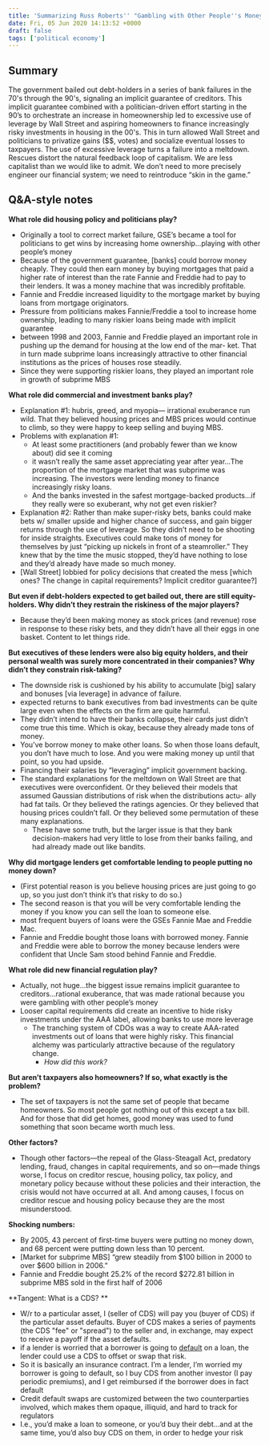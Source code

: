 ```yaml
---
title: 'Summarizing Russ Roberts'' "Gambling with Other People''s Money"'
date: Fri, 05 Jun 2020 14:13:52 +0000
draft: false
tags: ['political economy']
---
```


Summary
-------

The government bailed out debt-holders in a series of bank failures in the 70's through the 90's, signaling an implicit guarantee of creditors. This implicit guarantee combined with a politician-driven effort starting in the 90’s to orchestrate an increase in homeownership led to excessive use of leverage by Wall Street and aspiring homeowners to finance increasingly risky investments in housing in the 00's. This in turn allowed Wall Street and politicians to privatize gains ($$, votes) and socialize eventual losses to taxpayers. The use of excessive leverage turns a failure into a meltdown. Rescues distort the natural feedback loop of capitalism. We are less capitalist than we would like to admit. We don’t need to more precisely engineer our financial system; we need to reintroduce “skin in the game.”

Q&A-style notes
---------------

**What role did housing policy and politicians play?**

*   Originally a tool to correct market failure, GSE’s became a tool for politicians to get wins by increasing home ownership…playing with other people’s money
*   Because of the government guarantee, \[banks\] could borrow money cheaply. They could then earn money by buying mortgages that paid a higher rate of interest than the rate Fannie and Freddie had to pay to their lenders. It was a money machine that was incredibly profitable. 
*   Fannie and Freddie increased liquidity to the mortgage market by buying loans from mortgage originators. 
*   Pressure from politicians makes Fannie/Freddie a tool to increase home ownership, leading to many riskier loans being made with implicit guarantee
*   between 1998 and 2003, Fannie and Freddie played an important role in pushing up the demand for housing at the low end of the mar- ket. That in turn made subprime loans increasingly attractive to other financial institutions as the prices of houses rose steadily. 
*   Since they were supporting riskier loans, they played an important role in growth of subprime MBS

**What role did commercial and investment banks play?**

*   Explanation #1: hubris, greed, and myopia— irrational exuberance run wild. That they believed housing prices and MBS prices would continue to climb, so they were happy to keep selling and buying MBS.
*   Problems with explanation #1:
    *   At least some practitioners (and probably fewer than we know about) did see it coming
    *   it wasn’t really the same asset appreciating year after year…The proportion of the mortgage market that was subprime was increasing. The investors were lending money to finance increasingly risky loans. 
    *   And the banks invested in the safest mortgage-backed products…if they really were so exuberant, why not get even riskier?
*   Explanation #2: Rather than make super-risky bets, banks could make bets w/ smaller upside and higher chance of success, and gain bigger returns through the use of leverage. So they didn’t need to be shooting for inside straights. Executives could make tons of money for themselves by just “picking up nickels in front of a steamroller.” They knew that by the time the music stopped, they’d have nothing to lose and they’d already have made so much money.
*   \[Wall Street\] lobbied for policy decisions that created the mess \[which ones? The change in capital requirements? Implicit creditor guarantee?\]

**But even if debt-holders expected to get bailed out, there are still equity-holders. Why didn’t they restrain the riskiness of the major players?**

*   Because they’d been making money as stock prices (and revenue) rose in response to these risky bets, and they didn’t have all their eggs in one basket. Content to let things ride.

**But executives of these lenders were also big equity holders, and their personal wealth was surely more concentrated in their companies? Why didn’t they constrain risk-taking?**

*   The downside risk is cushioned by his ability to accumulate \[big\] salary and bonuses \[via leverage\] in advance of failure. 
*   expected returns to bank executives from bad investments can be quite large even when the effects on the firm are quite harmful. 
*   They didn’t intend to have their banks collapse, their cards just didn’t come true this time. Which is okay, because they already made tons of money.
*   You’ve borrow money to make other loans. So when those loans default, you don’t have much to lose. And you were making money up until that point, so you had upside.
*   Financing their salaries by “leveraging” implicit government backing.
*   The standard explanations for the meltdown on Wall Street are that executives were overconfident. Or they believed their models that assumed Gaussian distributions of risk when the distributions actu- ally had fat tails. Or they believed the ratings agencies. Or they believed that housing prices couldn’t fall. Or they believed some permutation of these many explanations. 
    *   These have some truth, but the larger issue is that they bank decision-makers had very little to lose from their banks failing, and had already made out like bandits.

**Why did mortgage lenders get comfortable lending to people putting no money down?**

*   (First potential reason is you believe housing prices are just going to go up, so you just don’t think it’s that risky to do so.)
*   The second reason is that you will be very comfortable lending the money if you know you can sell the loan to someone else.  
*   most frequent buyers of loans were the GSEs Fannie Mae and Freddie Mac. 
*   Fannie and Freddie bought those loans with borrowed money. Fannie and Freddie were able to borrow the money because lenders were confident that Uncle Sam stood behind Fannie and Freddie. 

**What role did new financial regulation play?**

*   Actually, not huge…the biggest issue remains implicit guarantee to creditors…rational exuberance, that was made rational because you were gambling with other people’s money
*   Looser capital requirements did create an incentive to hide risky investments under the AAA label, allowing banks to use more leverage
    *   The tranching system of CDOs was a way to create AAA-rated investments out of loans that were highly risky. This financial alchemy was particularly attractive because of the regulatory change.
        *   _How did this work?_

**But aren’t taxpayers also homeowners? If so, what exactly is the problem?**

*   The set of taxpayers is not the same set of people that became homeowners. So most people got nothing out of this except a tax bill. And for those that did get homes, good money was used to fund something that soon became worth much less. 

**Other factors?**

*   Though other factors—the repeal of the Glass-Steagall Act, predatory lending, fraud, changes in capital requirements, and so on—made things worse, I focus on creditor rescue, housing policy, tax policy, and monetary policy because without these policies and their interaction, the crisis would not have occurred at all. And among causes, I focus on creditor rescue and housing policy because they are the most misunderstood. 

**Shocking numbers:**

*   By 2005, 43 percent of first-time buyers were putting no money down, and 68 percent were putting down less than 10 percent.
*   \[Market for subprime MBS\] “grew steadily from $100 billion in 2000 to over $600 billion in 2006.”
*   Fannie and Freddie bought 25.2% of the record $272.81 billion in subprime MBS sold in the first half of 2006

**Tangent: What is a CDS? **

*   W/r to a particular asset, I (seller of CDS) will pay you (buyer of CDS) if the particular asset defaults. Buyer of CDS makes a series of payments (the CDS "fee" or "spread") to the seller and, in exchange, may expect to receive a payoff if the asset defaults.
*   if a lender is worried that a borrower is going to [default](https://www.investopedia.com/terms/d/default2.asp) on a loan, the lender could use a CDS to offset or swap that risk.
*   So it is basically an insurance contract. I’m a lender, I’m worried my borrower is going to default, so I buy CDS from another investor (I pay periodic premiums), and I get reimbursed if the borrower does in fact default
*   Credit default swaps are customized between the two counterparties involved, which makes them opaque, illiquid, and hard to track for regulators
*   I.e., you’d make a loan to someone, or you’d buy their debt…and at the same time, you’d also buy CDS on them, in order to hedge your risk
